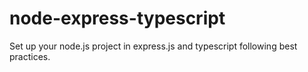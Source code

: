 # node-express-typescript
Set up your node.js project in express.js and typescript following best practices.
